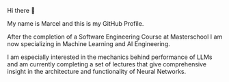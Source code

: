 Hi there 👋

My name is Marcel and this is my GitHub Profile.

After the completion of a Software Engineering Course at Masterschool I am now specializing in Machine Learning and AI Engineering.

I am especially interested in the mechanics behind performance of LLMs and am currently completing a set of lectures that give comprehensive insight in the architecture and functionality of Neural Networks. 

<!--
**marcel1520/Marcel1520** is a ✨ _special_ ✨ repository because its `README.md` (this file) appears on your GitHub profile.

Here are some ideas to get you started:

- 🔭 I’m currently working on ...
- 🌱 I’m currently learning ...
- 👯 I’m looking to collaborate on ...
- 🤔 I’m looking for help with ...
- 💬 Ask me about ...
- 📫 How to reach me: ...
- 😄 Pronouns: ...
- ⚡ Fun fact: ...
-->
